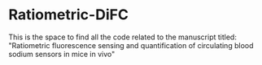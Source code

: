 # Ratiometric-DiFC
This is the space to find all the code related to the manuscript titled: "Ratiometric fluorescence sensing and quantification of circulating blood sodium sensors in mice in vivo"
